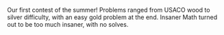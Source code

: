 Our first contest of the summer! Problems ranged from USACO wood to silver difficulty, with an easy gold problem at the end. Insaner Math turned out to be too much insaner, with no solves.
